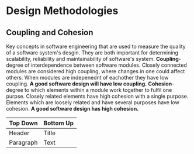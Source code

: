 # Design Methodologies 
## Coupling and Cohesion
Key concepts in software engineering that are used to measure the quality of a software system's desgin. They are both important for determining scalability, reliability and maintainability of software's system.
**Coupling**- degree of interdependence between software modules. Closely connected modules are considered high coupling, where changes in one could affect others. When modules are indepenednt of eachother they have low coupling. **A good software design will have low coupling.**
**Cohesion**- degree to which elements within a module work together to fulfil one purpse. Closely related elements have high cohesion with a single purpose. Elements which are loosely related and have several purposes have low cohesion. **A good software design has high cohesion.**

| Top Down      | Bottom Up   |
| -----------   | ----------- |
| Header        | Title       |
| Paragraph     | Text        |